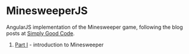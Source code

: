 # MinesweeperJS

AngularJS implementation of the Minesweeper game, following the blog posts at [Simply Good Code](http://www.simplygoodcode.com/).

1. [Part I](http://www.simplygoodcode.com/2014/04/angularjs-game-programming-making-minesweeper/) - introduction to Minesweeper
